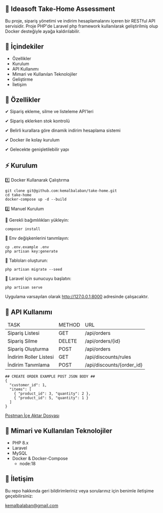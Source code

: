 ## 🛒 Ideasoft Take-Home Assessment

Bu proje, sipariş yönetimi ve indirim hesaplamalarını içeren bir RESTful API servisidir. Proje PHP'de Laravel php framework kullanılarak geliştirilmiş olup Docker desteğiyle ayağa kaldırılabilir.

## 📌 İçindekiler

- Özellikler
- Kurulum 
- API Kullanımı
- Mimari ve Kullanılan Teknolojiler
- Geliştirme
- İletişim

## 🚀 Özellikler

✔ Sipariş ekleme, silme ve listeleme API'leri

✔ Sipariş eklerken stok kontrolü

✔ Belirli kurallara göre dinamik indirim hesaplama sistemi

✔ Docker ile kolay kurulum

✔ Gelecekte genişletilebilir yapı

## ⚡ Kurulum
1️⃣ Docker Kullanarak Çalıştırma
```
git clone git@github.com:kemalbalaban/take-home.git
cd take-home
docker-compose up -d --build
```
2️⃣ Manuel Kurulum

📌 Gerekli bağımlılıkları yükleyin:
```
composer install
```
📌 Env değişkenlerini tanımlayın:
```
cp .env.example .env
php artisan key:generate
```
📌 Tabloları oluşturun:
```
php artisan migrate --seed
```
📌 Laravel için sunucuyu başlatın:
```
php artisan serve
```
Uygulama varsayılan olarak http://127.0.0.1:8000 adresinde çalışacaktır.

## 📡 API Kullanımı

<table>
    <thead>
        <tr>
            <td>TASK</td>
            <td>METHOD</td>
            <td>URL</td>
        </tr>
    </thead>
    <tbody>
        <tr>
            <td>Sipariş Listesi</td>
            <td>GET</td>
            <td>/api/orders</td>
        </tr>
        <tr>
            <td>Sipariş Silme</td>
            <td>DELETE</td>
            <td>/api/orders/{id}</td>
        </tr>
        <tr>
            <td>Sipariş Oluşturma</td>
            <td>POST</td>
            <td>/api/orders</td>
        </tr>
        <tr>
            <td>İndirim Roller Listesi</td>
            <td>GET</td>
            <td>/api/discounts/rules</td>
        </tr>
        <tr>
            <td>İndirim Tanımlama</td>
            <td>POST</td>
            <td>/api/discounts/{order_id}</td>
        </tr>
    </tbody>
</table>

```
## CREATE ORDER EXAMPLE POST JSON BODY ##
{
  "customer_id": 1,
  "items": [
    { "product_id": 3, "quantity": 2 },
    { "product_id": 5, "quantity": 1 }
  ]
}
```

[Postman İçe Aktar Dosyası](./Orders.postman_collection.json)

## 🔧 Mimari ve Kullanılan Teknolojiler

- PHP 8.x
- Laravel 
- MySQL 
- Docker & Docker-Compose
  - node:18

## 📩 İletişim
Bu repo hakkında geri bildirimleriniz veya sorularınız için benimle iletişime geçebilirsiniz:


kemalbalaban@gmail.com
